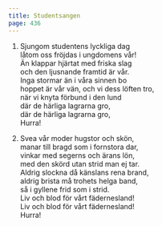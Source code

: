 ```yaml
---
title: Studentsangen
page: 436
---  
```


1. Sjungom studentens lyckliga dag  
låtom oss fröjdas i ungdomens vår!  
Än klappar hjärtat med friska slag  
och den ljusnande framtid är vår.  
Inga stormar än i våra sinnen bo  
hoppet är vår vän, och vi dess löften tro,  
när vi knyta förbund i den lund  
där de härliga lagrarna gro,  
där de härliga lagrarna gro,  
Hurra!  


2. Svea vår moder hugstor och skön,  
manar till bragd som i fornstora dar,  
vinkar med segerns och ärans lön,  
med den skörd utan strid man ej tar.  
Aldrig slockna då känslans rena brand,  
aldrig brista må trohets helga band,  
så i gyllene frid som i strid.  
Liv och blod för vårt fädernesland!  
Liv och blod för vårt fädernesland!  
Hurra!  